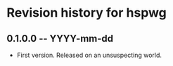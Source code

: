 # Revision history for hspwg

## 0.1.0.0 -- YYYY-mm-dd

* First version. Released on an unsuspecting world.
